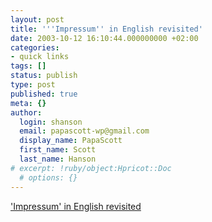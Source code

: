 ```yaml
---
layout: post
title: '''Impressum'' in English revisited'
date: 2003-10-12 16:10:44.000000000 +02:00
categories:
- quick links
tags: []
status: publish
type: post
published: true
meta: {}
author:
  login: shanson
  email: papascott-wp@gmail.com
  display_name: PapaScott
  first_name: Scott
  last_name: Hanson
# excerpt: !ruby/object:Hpricot::Doc
  # options: {}
---
```

<p><a title="Masthead? Imprint? Colophon? All incorrect..." href="http://www.margaret-marks.com/Transblawg/archives/000465.html">'Impressum' in English revisited</a></p>
